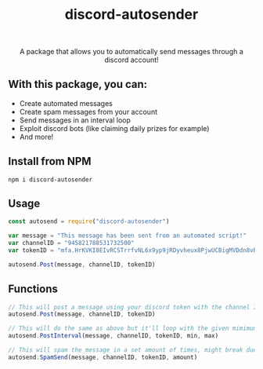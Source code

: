 <h1 align="center">discord-autosender</h1>
<br>

<p align="center">A package that allows you to automatically send messages through a discord account!</p>

## With this package, you can:
 - Create automated messages
 - Create spam messages from your account
 - Send messages in an interval loop
 - Exploit discord bots (like claiming daily prizes for example)
 - And more!


## Install from NPM
```
npm i discord-autosender
```


## Usage
```js
const autosend = require("discord-autosender")

var message = "This message has been sent from an automated script!"
var channelID = "945821788531732500"
var tokenID = "mfa.HrKVKI8EIvRCSTrrfvNL6x9yp9jRDyvheux8PjwUCBigMVDdn8vRFw3GgfGxbB2pAvYOnGa7cJw2BPVZk-KJ"

autosend.Post(message, channelID, tokenID)
```


## Functions
```js
// This will post a message using your discord token with the channel ID provided
autosend.Post(message, channelID, tokenID)

// This will do the same as above but it'll loop with the given mimimum and maximum interval delay parameter in milliseconds, this is added to avoid bot detection from discord
autosend.PostInterval(message, channelID, tokenID, min, max)

// This will spam the message in a set amount of times, might break due to how dodgy this function is
autosend.SpamSend(message, channelID, tokenID, amount)
```
